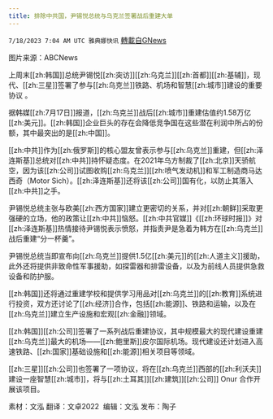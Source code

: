 ```yaml
---
title: 排除中共国，尹锡悦总统与乌克兰签署战后重建大单
---
```

`7/18/2023 7:04 AM UTC 雅典娜快讯` [轉載自GNews](https://gnews.org/articles/1468220)

图片来源：ABCNews  

上周末[[zh:韩国]]总统尹锡悦[[zh:突访]][[zh:乌克兰]][[zh:首都]][[zh:基辅]]，现代、[[zh:三星]]签署了参与[[zh:乌克兰]]铁路、机场和智慧[[zh:城市]]建设的重要协议 。  

据韩媒[[zh:7月17日]]报道，[[zh:乌克兰]]战后[[zh:城市]]重建估值约1.58万亿[[zh:美元]]。[[zh:韩国]]企业巨头的存在会降低竞争国在这些潜在利润中所占的份额，其中最突出的是[[zh:中国]]。  

[[zh:中共]]作为[[zh:俄罗斯]]的核心盟友曾表示参与[[zh:乌克兰]]重建，但[[zh:泽连斯基]]总统对[[zh:中共]]持怀疑态度。在2021年乌方制裁了[[zh:北京]]天骄航空，因为该[[zh:公司]]试图收购[[zh:乌克兰]][[zh:喷气发动机]]和军工制造商马达西奇（Motor Sich）。[[zh:泽连斯基]]还将该[[zh:公司]]国有化，以防止其落入[[zh:中共]]之手。  

尹锡悦总统主张与欧美[[zh:西方国家]]建立更密切的关系，并对[[zh:朝鲜]]采取更强硬的立场，他的政策让[[zh:中共]]恼怒。[[zh:中共官媒]]《[[zh:环球时报]]》对[[zh:泽连斯基]]热情接待尹锡悦表示愤怒，并指责尹是急着为韩方在[[zh:乌克兰]]战后重建“分一杯羹”。   

尹锡悦总统当即宣布向[[zh:乌克兰]]提供1.5亿[[zh:美元]]的[[zh:人道主义]]援助，此外还将提供非致命性军事援助，如探雷器和排雷设备，以及为前线人员提供急救设备和防护服。  

[[zh:韩国]]还将通过重建学校和提供学习用品对[[zh:乌克兰]]的[[zh:教育]]系统进行投资，双方还讨论了[[zh:经济]]合作，包括[[zh:能源]]、铁路和运输，以及在[[zh:乌克兰]]建立生产设施和宏观[[zh:金融]]领域。  

[[zh:韩国]][[zh:公司]]签署了一系列战后重建协议，其中规模最大的现代建设重建[[zh:乌克兰]]最大的机场——[[zh:鲍里斯]]皮尔国际机场。现代建设还计划进入高速铁路、[[zh:国家]]基础设施和[[zh:能源]]相关项目等领域。  

[[zh:三星]][[zh:公司]]也签署了一项协议，将在[[zh:乌克兰]]西部的[[zh:利沃夫]]建设一座智慧[[zh:城市]]，将与[[zh:土耳其]][[zh:建筑]][[zh:公司]] Onur 合作开展该项目。  

素材：文泓  翻译：文卓2022   编辑：文泓  发布：陶子


